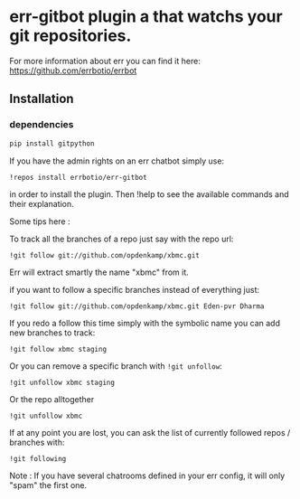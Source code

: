 # err-gitbot plugin a that watchs your git repositories.

For more information about err you can find it here: https://github.com/errbotio/errbot

## Installation

### dependencies

```bash
pip install gitpython
```

If you have the admin rights on an err chatbot simply use:

```
!repos install errbotio/err-gitbot
```

in order to install the plugin.
Then !help to see the available commands and their explanation.

Some tips here :

To track all the branches of a repo just say with the repo url:

```
!git follow git://github.com/opdenkamp/xbmc.git
```

Err will extract smartly the name "xbmc" from it.

if you want to follow a specific branches instead of everything just:

```
!git follow git://github.com/opdenkamp/xbmc.git Eden-pvr Dharma
```

If you redo a follow this time simply with the symbolic name you can add new branches to track:

```
!git follow xbmc staging
```

Or you can remove a specific branch with `!git unfollow`:

```
!git unfollow xbmc staging
```

Or the repo alltogether

```
!git unfollow xbmc 
```

If at any point you are lost, you can ask the list of currently followed repos / branches with:
```
!git following
```
Note : If you have several chatrooms defined in your err config, it will only "spam" the first one.

